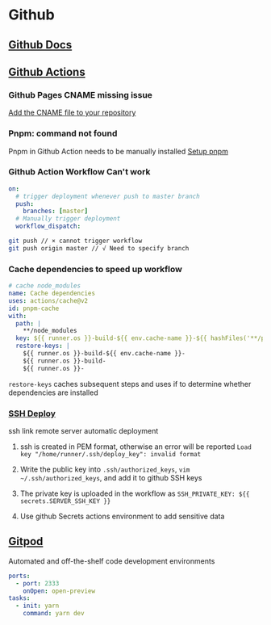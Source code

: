 # Github

## [Github Docs](https://docs.github.com/cn)

## [Github Actions](https://docs.github.com/cn/actions)

### Github Pages CNAME missing issue

[Add the CNAME file to your repository](http://doc.yonyoucloud.com/doc/wiki/project/github-pages-basics/cname-file.html)

### Pnpm: command not found

Pnpm in Github Action needs to be manually installed [Setup pnpm](https://github.com/marketplace/actions/setup-pnpm)

### Github Action Workflow Can't work

````yml
on:
  # trigger deployment whenever push to master branch
  push:
    branches: [master]
  # Manually trigger deployment
  workflow_dispatch:
````

````sh
git push // × cannot trigger workflow
git push origin master // √ Need to specify branch
````

### Cache dependencies to speed up workflow

````yml
# cache node_modules
name: Cache dependencies
uses: actions/cache@v2
id: pnpm-cache
with:
  path: |
    **/node_modules
  key: ${{ runner.os }}-build-${{ env.cache-name }}-${{ hashFiles('**/pnpm-lock.yaml') }}
  restore-keys: |
    ${{ runner.os }}-build-${{ env.cache-name }}-
    ${{ runner.os }}-build-
    ${{ runner.os }}-
````

`restore-keys` caches subsequent steps and uses if to determine whether dependencies are installed

### [SSH Deploy](https://github.com/easingthemes/ssh-deploy)

ssh link remote server automatic deployment

1. ssh is created in PEM format, otherwise an error will be reported `Load key "/home/runner/.ssh/deploy_key": invalid format`

2. Write the public key into `.ssh/authorized_keys`, `vim ~/.ssh/authorized_keys`, and add it to github SSH keys

3. The private key is uploaded in the workflow as `SSH_PRIVATE_KEY: ${{ secrets.SERVER_SSH_KEY }}`

4. Use github Secrets actions environment to add sensitive data

## [Gitpod](https://www.gitpod.io/)

Automated and off-the-shelf code development environments

````yaml
ports:
  - port: 2333
    onOpen: open-preview
tasks:
  - init: yarn
    command: yarn dev
````